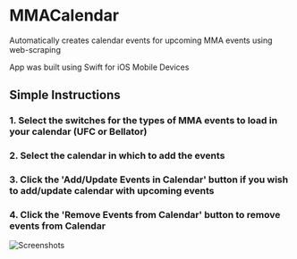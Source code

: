 # MMACalendar

Automatically creates calendar events for upcoming MMA events using web-scraping

App was built using Swift for iOS Mobile Devices

## Simple Instructions

### 1. Select the switches for the types of MMA events to load in your calendar (UFC or Bellator)
### 2. Select the calendar in which to add the events
### 3. Click the 'Add/Update Events in Calendar' button if you wish to add/update calendar with upcoming events
### 4. Click the 'Remove Events from Calendar' button to remove events from Calendar
![Screenshots](https://raw.githubusercontent.com/patpatchpatrick/MMACalendarSwift-v3-/master/docs/demo2.gif)


